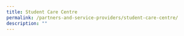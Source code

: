 ```yaml
---
title: Student Care Centre
permalink: /partners-and-service-providers/student-care-centre/
description: ""
---
```

